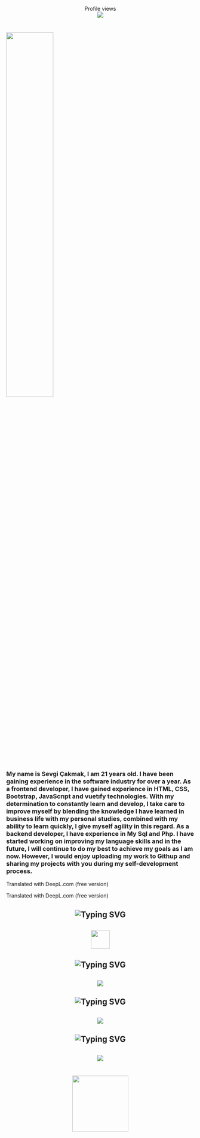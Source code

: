  <p align="center"> 
Profile views<br>
  
 <img src="https://profile-counter.glitch.me/Sevgi-Cakmak/count.svg" />
</p>


# <img width="50%" src= "https://readme-typing-svg.demolab.com?font=Fira+Code&pause=1000&color=4a76fc&background=FF6AAA00&vCenter=false&multiline=true&width=435&height=30&lines=Merhaba+ben%2C+Sevgi">

### My name is Sevgi Çakmak, I am 21 years old. I have been gaining experience in the software industry for over a year. As a frontend developer, I have gained experience in HTML, CSS, Bootstrap, JavaScrıpt and vuetıfy technologies. With my determination to constantly learn and develop, I take care to improve myself by blending the knowledge I have learned in business life with my personal studies, combined with my ability to learn quickly, I give myself agility in this regard. As a backend developer, I have experience in My Sql and Php. I have started working on improving my language skills and in the future, I will continue to do my best to achieve my goals as I am now. However, I would enjoy uploading my work to Githup and sharing my projects with you during my self-development process.

Translated with DeepL.com (free version)

Translated with DeepL.com (free version)


<h2 align="center"><img src="https://readme-typing-svg.herokuapp.com?font=Pacifico&pause=1000&color=CA05C3&background=69FF2000&center=true&vCenter=true&repeat=false&width=435&lines=Social+Media's" alt="Typing SVG" /></h2>

<h2 align="center">
        <a href="https://www.instagram.com/sevgi_cakmk/">
            <img src="https://skillicons.dev/icons?i=instagram" height="50" width="50">
        </a>
</h2>

<h2 align="center"><img src="https://readme-typing-svg.herokuapp.com?font=Pacifico&pause=1000&color=F00A0A&background=69FF2000&center=true&vCenter=true&repeat=false&width=435&lines=Front-End+Development+Tools" alt="Typing SVG" /></h2>

 <h2 align="center">
 <img src="https://skillicons.dev/icons?i=html,css,js,tailwind,bootstrap,vuejs" />
  </h2>


<h2 align="center"><img src="https://readme-typing-svg.herokuapp.com?font=Pacifico&pause=1000&color=18CA1F&background=69FF2000&center=true&vCenter=true&repeat=false&width=435&lines=Back-End+Development+Tools" alt="Typing SVG" /></h2>
  <h2 align="center">
 <img src="https://skillicons.dev/icons?i=php,mysql" />
  </h2>

<h2 align="center"><img src="https://readme-typing-svg.herokuapp.com?font=Pacifico&pause=1000&color=4F0AF0&background=69FF2000&center=true&vCenter=true&repeat=false&width=435&lines=Development+Enviroment+Tools" alt="Typing SVG" /></h2>
  <h2 align="center">
 <img src="https://skillicons.dev/icons?i=vscode,github,git,phpstorm" />
  </h2>

<h1 align="center">
   <img src="https://github-readme-stats.vercel.app/api/top-langs/?username=Sevgi-Cakmak&layout=compact&show_icons=true&theme=midnight-purple&hide_border=true"width="%100" height="150px" align="center" />
</h1>

